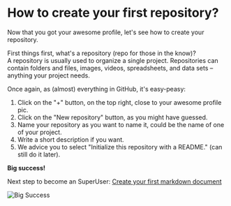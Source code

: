 # How to create your first repository?

Now that you got your awesome profile, let's see how to create your repository.  

First things first, what's a repository (repo for those in the know)?  
A repository is usually used to organize a single project. Repositories can contain folders and files, 
images, videos, spreadsheets, and data sets – anything your project needs.  

Once again, as (almost) everything in GitHub, it's easy-peasy:

1. Click on the "+" button, on the top right, close to your awesome profile pic.  
2. Click on the "New repository" button, as you might have guessed.  
3. Name your repository as you want to name it, could be the name of one of your project.    
4. Write a short description if you want.  
5. We advice you to select "Initialize this repository with a README." (can still do it later).  

**Big success!**

Next step to become an SuperUser: [Create your first markdown document](create-md.md)

![Big Success](https://www.mememaker.net/static/images/memes/4514398.jpg)
